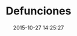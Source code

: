 ---
layout: lab-single.hbs
title: Defunciones
date: 2015-10-27 14:25:27
description: Quick sketch mapping violence (yearly homicides in Colombia) data with animation sprites.
image: https://farm6.staticflickr.com/5807/21889894503_f7ec3165fe_b.jpg
thumb: https://farm6.staticflickr.com/5807/21889894503_f7ec3165fe.jpg
libraries:
  - momentTimezone
tags:
  - dataset-monitor
  - map
  - sketch
---